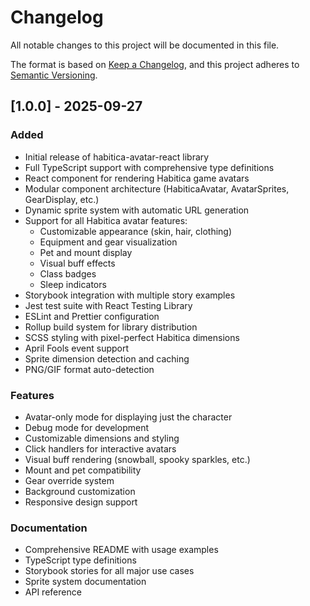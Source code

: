 # Changelog

All notable changes to this project will be documented in this file.

The format is based on [Keep a Changelog](https://keepachangelog.com/en/1.0.0/),
and this project adheres to [Semantic Versioning](https://semver.org/spec/v2.0.0.html).

## [1.0.0] - 2025-09-27

### Added
- Initial release of habitica-avatar-react library
- Full TypeScript support with comprehensive type definitions
- React component for rendering Habitica game avatars
- Modular component architecture (HabiticaAvatar, AvatarSprites, GearDisplay, etc.)
- Dynamic sprite system with automatic URL generation
- Support for all Habitica avatar features:
  - Customizable appearance (skin, hair, clothing)
  - Equipment and gear visualization
  - Pet and mount display
  - Visual buff effects
  - Class badges
  - Sleep indicators
- Storybook integration with multiple story examples
- Jest test suite with React Testing Library
- ESLint and Prettier configuration
- Rollup build system for library distribution
- SCSS styling with pixel-perfect Habitica dimensions
- April Fools event support
- Sprite dimension detection and caching
- PNG/GIF format auto-detection

### Features
- Avatar-only mode for displaying just the character
- Debug mode for development
- Customizable dimensions and styling
- Click handlers for interactive avatars
- Visual buff rendering (snowball, spooky sparkles, etc.)
- Mount and pet compatibility
- Gear override system
- Background customization
- Responsive design support

### Documentation
- Comprehensive README with usage examples
- TypeScript type definitions
- Storybook stories for all major use cases
- Sprite system documentation
- API reference